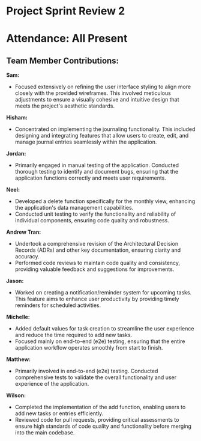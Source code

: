 # Project Sprint Review 2
# Attendance: All Present 

## Team Member Contributions:

**Sam:**
- Focused extensively on refining the user interface styling to align more closely with the provided wireframes. This involved meticulous adjustments to ensure a visually cohesive and intuitive design that meets the project's aesthetic standards.

**Hisham:**
- Concentrated on implementing the journaling functionality. This included designing and integrating features that allow users to create, edit, and manage journal entries seamlessly within the application.

**Jordan:**
- Primarily engaged in manual testing of the application. Conducted thorough testing to identify and document bugs, ensuring that the application functions correctly and meets user requirements.

**Neel:**
- Developed a delete function specifically for the monthly view, enhancing the application's data management capabilities.
- Conducted unit testing to verify the functionality and reliability of individual components, ensuring code quality and robustness.

**Andrew Tran:**
- Undertook a comprehensive revision of the Architectural Decision Records (ADRs) and other key documentation, ensuring clarity and accuracy.
- Performed code reviews to maintain code quality and consistency, providing valuable feedback and suggestions for improvements.

**Jason:**
- Worked on creating a notification/reminder system for upcoming tasks. This feature aims to enhance user productivity by providing timely reminders for scheduled activities.

**Michelle:**
- Added default values for task creation to streamline the user experience and reduce the time required to add new tasks.
- Focused mainly on end-to-end (e2e) testing, ensuring that the entire application workflow operates smoothly from start to finish.

**Matthew:**
- Primarily involved in end-to-end (e2e) testing. Conducted comprehensive tests to validate the overall functionality and user experience of the application.

**Wilson:**
- Completed the implementation of the add function, enabling users to add new tasks or entries efficiently.
- Reviewed code for pull requests, providing critical assessments to ensure high standards of code quality and functionality before merging into the main codebase.
